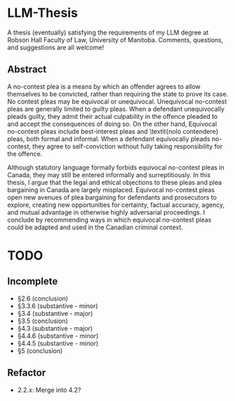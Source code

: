 # LLM-Thesis

A thesis (eventually) satisfying the requirements of my LLM degree at Robson Hall Faculty of Law, University of Manitoba. Comments, questions, and suggestions are all welcome!

## Abstract

A no-contest plea is a means by which an offender agrees to allow themselves to be convicted, rather than requiring the state to prove its case. No contest pleas may be equivocal or unequivocal. Unequivocal no-contest pleas are generally limited to guilty pleas. When a defendant unequivocally pleads guilty, they admit their actual culpability in the offence pleaded to and accept the consequences of doing so. On the other hand, Equivocal no-contest pleas include best-interest pleas and \textit{nolo contendere} pleas, both formal and informal. When a defendant equivocally pleads no-contest, they agree to self-conviction without fully taking responsibility for the offence.
   
Although statutory language formally forbids equivocal no-contest pleas in Canada, they may still be entered informally and surreptitiously. In this thesis, I argue that the legal and ethical objections to these pleas and plea bargaining in Canada are largely misplaced. Equivocal no-contest pleas open new avenues of plea bargaining for defendants and prosecutors to explore, creating new opportunities for certainty, factual accuracy, agency, and mutual advantage in otherwise highly adversarial proceedings. I conclude by recommending ways in which equivocal no-contest pleas could be adapted and used in the Canadian criminal context.

# TODO

## Incomplete
* §2.6 (conclusion)
* §3.3.6 (substantive - minor)
* §3.4 (substantive - major)
* §3.5 (conclusion)
* §4.3 (substantive - major)
* §4.4.6 (substantive - minor)
* §4.4.5 (substantive - minor)
* §5 (conclusion)

## Refactor
* 2.2.x: Merge into 4.2?
